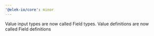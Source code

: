 ```yaml
---
'@elek-io/core': minor
---
```


Value input types are now called Field types. Value definitions are now called Field definitions
